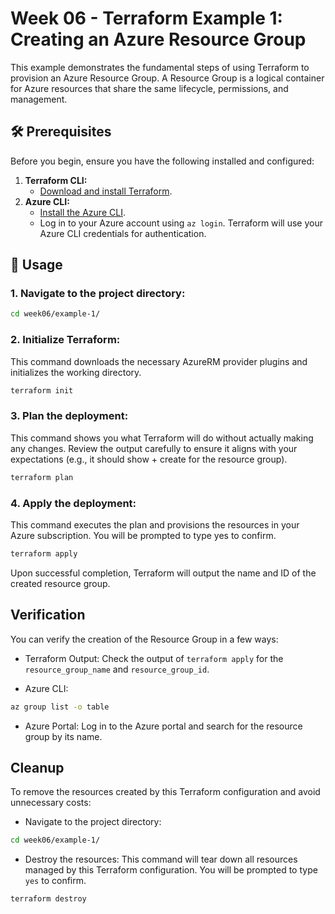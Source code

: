 # Week 06 - Terraform Example 1: Creating an Azure Resource Group

This example demonstrates the fundamental steps of using Terraform to provision an Azure Resource Group. A Resource Group is a logical container for Azure resources that share the same lifecycle, permissions, and management.

## 🛠️ Prerequisites

Before you begin, ensure you have the following installed and configured:

1.  **Terraform CLI:**
    - [Download and install Terraform](https://www.terraform.io/downloads.html).
2.  **Azure CLI:**
    - [Install the Azure CLI](https://docs.microsoft.com/en-us/cli/azure/install-azure-cli).
    - Log in to your Azure account using `az login`. Terraform will use your Azure CLI credentials for authentication.

## 🚀 Usage

### 1. Navigate to the project directory:

```bash
cd week06/example-1/
```

### 2. Initialize Terraform:

This command downloads the necessary AzureRM provider plugins and initializes the working directory.

```bash
terraform init
```

### 3. Plan the deployment:

This command shows you what Terraform will do without actually making any changes. Review the output carefully to ensure it aligns with your expectations (e.g., it should show + create for the resource group).

```bash
terraform plan
```

### 4. Apply the deployment:

This command executes the plan and provisions the resources in your Azure subscription. You will be prompted to type yes to confirm.

```bash
terraform apply
```

Upon successful completion, Terraform will output the name and ID of the created resource group.

## Verification

You can verify the creation of the Resource Group in a few ways:

- Terraform Output: Check the output of `terraform apply` for the `resource_group_name` and `resource_group_id`.

- Azure CLI:

```bash
az group list -o table
```

- Azure Portal: Log in to the Azure portal and search for the resource group by its name.

## Cleanup

To remove the resources created by this Terraform configuration and avoid unnecessary costs:

- Navigate to the project directory:

```bash
cd week06/example-1/
```

- Destroy the resources:
  This command will tear down all resources managed by this Terraform configuration. You will be prompted to type `yes` to confirm.

```bash
terraform destroy
```
